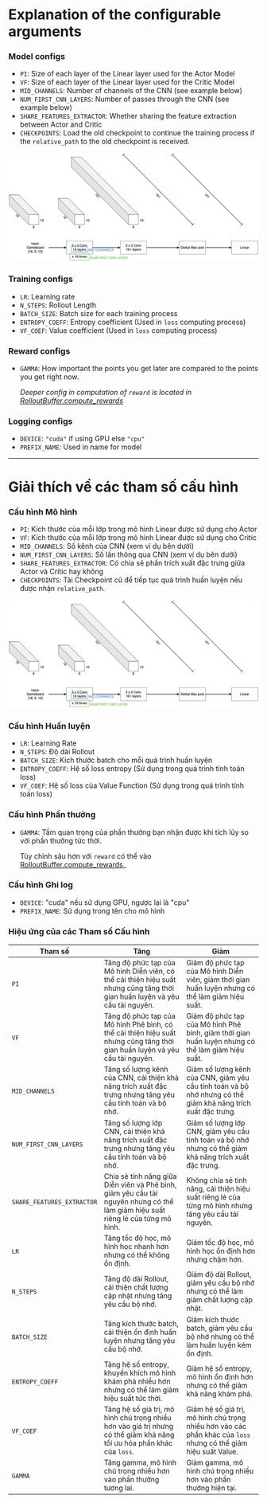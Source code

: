 # Explanation of the configurable arguments

### Model configs
- `PI`: Size of each layer of the Linear layer used for the Actor Model
- `VF`: Size of each layer of the Linear layer used for the Critic Model
- `MID_CHANNELS`: Number of channels of the CNN (see example below)
- `NUM_FIRST_CNN_LAYERS`: Number of passes through the CNN (see example below)
- `SHARE_FEATURES_EXTRACTOR`: Whether sharing the feature extraction between Actor and Critic
- `CHECKPOINTS`: Load the old checkpoint to continue the training process if the `relative_path` to the old checkpoint is received.

![M3 CNN Architecture](ARGS.png)

### Training configs
- `LR`: Learning rate
- `N_STEPS`: Rollout Length
- `BATCH_SIZE`: Batch size for each training process
- `ENTROPY_COEFF`: Entropy coefficient (Used in `loss` computing process)
- `VF_COEF`: Value coefficient (Used in `loss` computing process)

### Reward configs
- `GAMMA`: How important the points you get later are compared to the points you get right now.

    _Deeper config in computation of `reward` is located in [RolloutBuffer.compute_rewards](../training/common/buffers.py)_

### Logging configs
- `DEVICE`: `"cuda"` if using GPU else `"cpu"`
- `PREFIX_NAME`: Used in name for model

---
# Giải thích về các tham số cấu hình

### Cấu hình Mô hình
- `PI`: Kích thước của mỗi lớp trong mô hình Linear được sử dụng cho Actor
- `VF`: Kích thước của mỗi lớp trong mô hình Linear được sử dụng cho Critic
- `MID_CHANNELS`: Số kênh của CNN (xem ví dụ bên dưới)
- `NUM_FIRST_CNN_LAYERS`: Số lần thông qua CNN (xem ví dụ bên dưới)
- `SHARE_FEATURES_EXTRACTOR`: Có chia sẻ phần trích xuất đặc trưng giữa Actor và Critic hay không
- `CHECKPOINTS`: Tải Checkpoint cũ để tiếp tục quá trình huấn luyện nếu được nhận `relative_path`.

![Kiến trúc M3 CNN](ARGS.png)

### Cấu hình Huấn luyện
- `LR`: Learning Rate
- `N_STEPS`: Độ dài Rollout
- `BATCH_SIZE`: Kích thước batch cho mỗi quá trình huấn luyện
- `ENTROPY_COEFF`: Hệ số loss entropy (Sử dụng trong quá trình tính toán loss)
- `VF_COEF`: Hệ số loss của Value Function (Sử dụng trong quá trình tính toán loss)

### Cấu hình Phần thưởng
- `GAMMA`: Tầm quan trọng của phần thưởng bạn nhận được khi tích lũy so với phần thưởng tức thời.

    Tùy chỉnh sâu hơn với `reward` có thể vào [RolloutBuffer.compute_rewards](../training/common/buffers.py)_

### Cấu hình Ghi log
- `DEVICE`: "cuda" nếu sử dụng GPU, ngược lại là "cpu"
- `PREFIX_NAME`: Sử dụng trong tên cho mô hình

### Hiệu ứng của các Tham số Cấu hình

| Tham số              | Tăng                               | Giảm                              |
|----------------------|------------------------------------|-----------------------------------|
| `PI`                 | Tăng độ phức tạp của Mô hình Diễn viên, có thể cải thiện hiệu suất nhưng cũng tăng thời gian huấn luyện và yêu cầu tài nguyên. | Giảm độ phức tạp của Mô hình Diễn viên, giảm thời gian huấn luyện nhưng có thể làm giảm hiệu suất. |
| `VF`                 | Tăng độ phức tạp của Mô hình Phê bình, có thể cải thiện hiệu suất nhưng cũng tăng thời gian huấn luyện và yêu cầu tài nguyên. | Giảm độ phức tạp của Mô hình Phê bình, giảm thời gian huấn luyện nhưng có thể làm giảm hiệu suất. |
| `MID_CHANNELS`       | Tăng số lượng kênh của CNN, cải thiện khả năng trích xuất đặc trưng nhưng tăng yêu cầu tính toán và bộ nhớ. | Giảm số lượng kênh của CNN, giảm yêu cầu tính toán và bộ nhớ nhưng có thể giảm khả năng trích xuất đặc trưng. |
| `NUM_FIRST_CNN_LAYERS` | Tăng số lượng lớp CNN, cải thiện khả năng trích xuất đặc trưng nhưng tăng yêu cầu tính toán và bộ nhớ. | Giảm số lượng lớp CNN, giảm yêu cầu tính toán và bộ nhớ nhưng có thể giảm khả năng trích xuất đặc trưng. |
| `SHARE_FEATURES_EXTRACTOR` | Chia sẻ tính năng giữa Diễn viên và Phê bình, giảm yêu cầu tài nguyên nhưng có thể làm giảm hiệu suất riêng lẻ của từng mô hình. | Không chia sẻ tính năng, cải thiện hiệu suất riêng lẻ của từng mô hình nhưng tăng yêu cầu tài nguyên. |
| `LR`                 | Tăng tốc độ học, mô hình học nhanh hơn nhưng có thể không ổn định. | Giảm tốc độ học, mô hình học ổn định hơn nhưng chậm hơn. |
| `N_STEPS`            | Tăng độ dài Rollout, cải thiện chất lượng cập nhật nhưng tăng yêu cầu bộ nhớ. | Giảm độ dài Rollout, giảm yêu cầu bộ nhớ nhưng có thể làm giảm chất lượng cập nhật. |
| `BATCH_SIZE`         | Tăng kích thước batch, cải thiện ổn định huấn luyện nhưng tăng yêu cầu bộ nhớ. | Giảm kích thước batch, giảm yêu cầu bộ nhớ nhưng có thể làm huấn luyện kém ổn định. |
| `ENTROPY_COEFF`      | Tăng hệ số entropy, khuyến khích mô hình khám phá nhiều hơn nhưng có thể làm giảm hiệu suất tức thời. | Giảm hệ số entropy, mô hình ổn định hơn nhưng có thể giảm khả năng khám phá. |
| `VF_COEF`            | Tăng hệ số giá trị, mô hình chú trọng nhiều hơn vào giá trị nhưng có thể giảm khả năng tối ưu hóa phần khác của `loss`. | Giảm hệ số giá trị, mô hình chú trọng nhiều hơn vào các phần khác của `loss` nhưng có thể giảm hiệu suất Value. |
| `GAMMA`              | Tăng gamma, mô hình chú trọng nhiều hơn vào phần thưởng tương lai. | Giảm gamma, mô hình chú trọng nhiều hơn vào phần thưởng hiện tại. |

